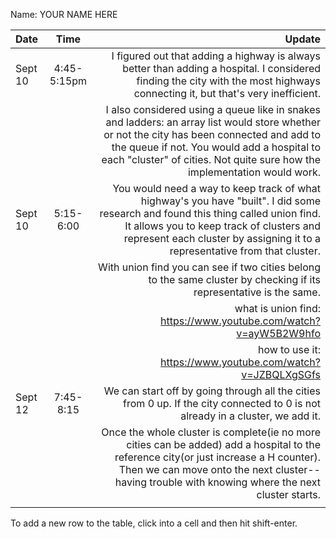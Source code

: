 Name: YOUR NAME HERE

| Date    |    Time     |                                                                                                                                                                                                                                                                Update |
|:--------|:-----------:|----------------------------------------------------------------------------------------------------------------------------------------------------------------------------------------------------------------------------------------------------------------------:|
| Sept 10 | 4:45-5:15pm |                                                                                         I figured out that adding a highway is always better than adding a hospital. I considered finding the city with the most highways connecting it, but that's very inefficient. |
|         |             | I also considered using a queue like in snakes and ladders: an array list would store whether or not the city has been connected and add to the queue if not. You would add a hospital to each "cluster" of cities. Not quite sure how the implementation would work. |
| Sept 10 |  5:15-6:00  |          You would need a way to keep track of what highway's you have "built". I did some research and found this thing called union find. It allows you to keep track of clusters and represent each cluster by assigning it to a representative from that cluster. |
|         |             |                                                                                                                                                   With union find you can see if two cities belong to the same cluster by checking if its representative is the same. |
|         |             |                                                                                                                                                                                                       what is union find: https://www.youtube.com/watch?v=ayW5B2W9hfo |
|         |             |                                                                                                                                                                                                            how to use it: https://www.youtube.com/watch?v=JZBQLXgSGfs |
| Sept 12 | 7:45-8:15   |                                                                                                                                        We can start off by going through all the cities from 0 up. If the city connected to 0 is not already in a cluster, we add it. |
|         |             |                            Once the whole cluster is complete(ie no more cities can be added) add a hospital to the reference city(or just increase a H counter). Then we can move onto the next cluster-- having trouble with knowing where the next cluster starts. |
|         |             |                                                                                                                                                                                                                                                                       |


To add a new row to the table, click into a cell and then hit shift-enter.